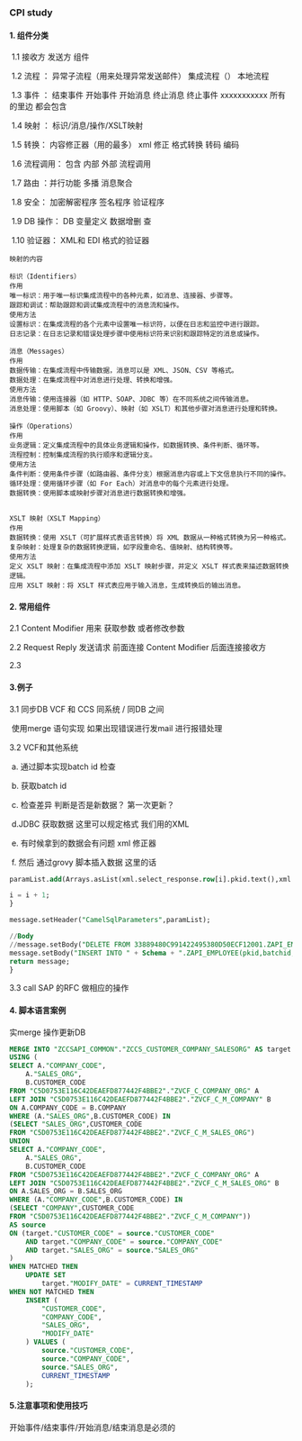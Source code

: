 ### CPI study

#### 1. 组件分类

​    1.1  接收方   发送方 组件 

​    1.2  流程  ：  异常子流程（用来处理异常发送邮件）    集成流程（）  本地流程

​    1.3  事件  ： 结束事件  开始事件  开始消息   终止消息  终止事件 xxxxxxxxxxx    所有的里边  都会包含

​    1.4  映射 ： 标识/消息/操作/XSLT映射

​    1.5  转换：  内容修正器（用的最多）  xml 修正   格式转换  转码  编码

​    1.6  流程调用：   包含  内部  外部 流程调用  

​    1.7  路由 ：并行功能    多播     消息聚合  

​    1.8  安全： 加密解密程序    签名程序   验证程序

​    1.9 DB 操作：  DB 变量定义     数据增删  查

​    1.10 验证器： XML和 EDI 格式的验证器

```
映射的内容

标识（Identifiers）
作用
唯一标识：用于唯一标识集成流程中的各种元素，如消息、连接器、步骤等。
跟踪和调试：帮助跟踪和调试集成流程中的消息流和操作。
使用方法
设置标识：在集成流程的各个元素中设置唯一标识符，以便在日志和监控中进行跟踪。
日志记录：在日志记录和错误处理步骤中使用标识符来识别和跟踪特定的消息或操作。

消息（Messages）
作用
数据传输：在集成流程中传输数据，消息可以是 XML、JSON、CSV 等格式。
数据处理：在集成流程中对消息进行处理、转换和增强。
使用方法
消息传输：使用连接器（如 HTTP、SOAP、JDBC 等）在不同系统之间传输消息。
消息处理：使用脚本（如 Groovy）、映射（如 XSLT）和其他步骤对消息进行处理和转换。

操作（Operations）
作用
业务逻辑：定义集成流程中的具体业务逻辑和操作，如数据转换、条件判断、循环等。
流程控制：控制集成流程的执行顺序和逻辑分支。
使用方法
条件判断：使用条件步骤（如路由器、条件分支）根据消息内容或上下文信息执行不同的操作。
循环处理：使用循环步骤（如 For Each）对消息中的每个元素进行处理。
数据转换：使用脚本或映射步骤对消息进行数据转换和增强。


XSLT 映射（XSLT Mapping）
作用
数据转换：使用 XSLT（可扩展样式表语言转换）将 XML 数据从一种格式转换为另一种格式。
复杂映射：处理复杂的数据转换逻辑，如字段重命名、值映射、结构转换等。
使用方法
定义 XSLT 映射：在集成流程中添加 XSLT 映射步骤，并定义 XSLT 样式表来描述数据转换逻辑。
应用 XSLT 映射：将 XSLT 样式表应用于输入消息，生成转换后的输出消息。
```



#### 2. 常用组件

   2.1 Content Modifier 用来 获取参数  或者修改参数

   2.2 Request Reply  发送请求  前面连接  Content Modifier   后面连接接收方

   2.3  

#### 3.例子

   3.1 同步DB VCF 和 CCS 同系统 / 同DB 之间  

​	使用merge 语句实现  如果出现错误进行发mail 进行报错处理  

   3.2  VCF和其他系统   

​	a. 通过脚本实现batch id 检查

​	b. 获取batch id

​        c. 检查差异  判断是否是新数据？  第一次更新？

​	d.JDBC 获取数据   这里可以规定格式  我们用的XML

​	e. 有时候拿到的数据会有问题  xml 修正器

​	f. 然后  通过grovy 脚本插入数据   这里的话  

```SQL
paramList.add(Arrays.asList(xml.select_response.row[i].pkid.text(),xml.select_response.row[i].batchid.text(),xml.select_response.row[i].bu.text(),xml.select_response.row[i].bg.text(),xml.select_response.row[i].site.text(),xml.select_response.row[i].plant.text(),xml.select_response.row[i].location.text(),xml.select_response.row[i].emplid.text(),xml.select_response.row[i].name.text(),xml.select_response.row[i].name_a.text(),xml.select_response.row[i].hire_dt.text(),xml.select_response.row[i].sal_location_a.text(),xml.select_response.row[i].company.text(),xml.select_response.row[i].deptid.text(),xml.select_response.row[i].jobtitle_descr.text(),xml.select_response.row[i].emailid.text(),lowercasemailaddress,xml.select_response.row[i].phone_a.text(),xml.select_response.row[i].officer_level_a.text(),xml.select_response.row[i].supervisor_id.text(),xml.select_response.row[i].tree_level_num.text(),xml.select_response.row[i].termination_dt.text(),xml.select_response.row[i].labor_type.text(),xml.select_response.row[i].job_family.text(),xml.select_response.row[i].last_updt_dt.text()));

i = i + 1;
}

message.setHeader("CamelSqlParameters",paramList);

//Body 
//message.setBody("DELETE FROM 33889480C991422495380D50ECF12001.ZAPI_EMPLOYEE WHERE (pkid='92057061');";
message.setBody("INSERT INTO " + Schema + ".ZAPI_EMPLOYEE(pkid,batchid,bu,bg,site,plant,location,emplid,name,name_a,hire_dt,sal_location_a,company,deptid,jobtitle_descr,emailid,email_address_a,phone_a,officer_level_a,supervisor_id,tree_level_num,termination_dt,labor_type,job_family,last_updt_dt) VALUES(?,?,?,?,?,?,?,?,?,?,?,?,?,?,?,?,?,?,?,?,?,?,?,?,?)");
return message;
}
```

3.3 call SAP 的RFC 做相应的操作



#### 4. 脚本语言案例

实merge 操作更新DB

```sql
MERGE INTO "ZCCSAPI_COMMON"."ZCCS_CUSTOMER_COMPANY_SALESORG" AS target
USING (
SELECT A."COMPANY_CODE",
	A."SALES_ORG",
	B.CUSTOMER_CODE
FROM "C5D0753E116C42DEAEFD877442F4BBE2"."ZVCF_C_COMPANY_ORG" A
LEFT JOIN "C5D0753E116C42DEAEFD877442F4BBE2"."ZVCF_C_M_COMPANY" B
ON A.COMPANY_CODE = B.COMPANY
WHERE (A."SALES_ORG",B.CUSTOMER_CODE) IN
(SELECT "SALES_ORG",CUSTOMER_CODE
FROM "C5D0753E116C42DEAEFD877442F4BBE2"."ZVCF_C_M_SALES_ORG")
UNION
SELECT A."COMPANY_CODE",
	A."SALES_ORG",
	B.CUSTOMER_CODE
FROM "C5D0753E116C42DEAEFD877442F4BBE2"."ZVCF_C_COMPANY_ORG" A
LEFT JOIN "C5D0753E116C42DEAEFD877442F4BBE2"."ZVCF_C_M_SALES_ORG" B
ON A.SALES_ORG = B.SALES_ORG
WHERE (A."COMPANY_CODE",B.CUSTOMER_CODE) IN
(SELECT "COMPANY",CUSTOMER_CODE
FROM "C5D0753E116C42DEAEFD877442F4BBE2"."ZVCF_C_M_COMPANY"))
AS source
ON (target."CUSTOMER_CODE" = source."CUSTOMER_CODE"
	AND target."COMPANY_CODE" = source."COMPANY_CODE"
	AND target."SALES_ORG" = source."SALES_ORG"
)
WHEN MATCHED THEN
    UPDATE SET
        target."MODIFY_DATE" = CURRENT_TIMESTAMP
WHEN NOT MATCHED THEN
    INSERT (
        "CUSTOMER_CODE",
        "COMPANY_CODE",
        "SALES_ORG",
        "MODIFY_DATE"
    ) VALUES (
        source."CUSTOMER_CODE",
        source."COMPANY_CODE",
        source."SALES_ORG",
        CURRENT_TIMESTAMP
    );
```



#### 5.注意事项和使用技巧

开始事件/结束事件/开始消息/结束消息是必须的

